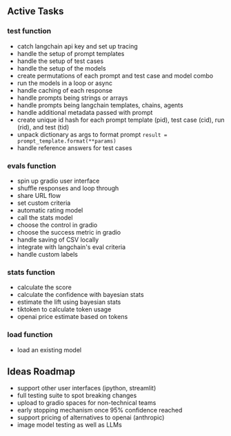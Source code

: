 ## Active Tasks

### test function
- catch langchain api key and set up tracing
- handle the setup of prompt templates
- handle the setup of test cases
- handle the setup of the models
- create permutations of each prompt and test case and model combo
- run the models in a loop or async
- handle caching of each response
- handle prompts being strings or arrays
- handle prompts being langchain templates, chains, agents
- handle additional metadata passed with prompt
- create unique id hash for each prompt template (pid), test case (cid), run (rid), and test (tid)
- unpack dictionary as args to format prompt `result = prompt_template.format(**params)`
- handle reference answers for test cases

### evals function
- spin up gradio user interface
- shuffle responses and loop through
- share URL flow
- set custom criteria
- automatic rating model
- call the stats model
- choose the control in gradio
- choose the success metric in gradio
- handle saving of CSV locally
- integrate with langchain's eval criteria
- handle custom labels

### stats function
- calculate the score
- calculate the confidence with bayesian stats
- estimate the lift using bayesian stats
- tiktoken to calculate token usage
- openai price estimate based on tokens 

### load function
- load an existing model


## Ideas Roadmap
- support other user interfaces (ipython, streamlit)
- full testing suite to spot breaking changes
- upload to gradio spaces for non-technical teams
- early stopping mechanism once 95% confidence reached
- support pricing of alternatives to openai (anthropic)
- image model testing as well as LLMs